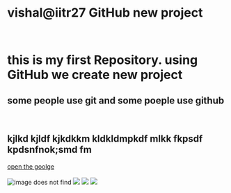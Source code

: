 # vishal@iitr27 GitHub new project
<Br>
<h1>this is my first Repository.
using GitHub we create new project </h1>
<h2>some people use git and some poeple use github
</h2>
<Br>
<h2>kjlkd kjldf kjkdkkm kldkldmpkdf mlkk fkpsdf kpdsnfnok;smd fm</h2>
<a href="https://www.google.com/">open the goolge</a><Br>
<Br>
 <img src="https://picsum.photos/200" alt="image does not find">
<img src="https://source.unsplash.com/random/200x200?sig=1" />
<img src="https://source.unsplash.com/random/200x200?sig=2" />
<img src="https://source.unsplash.com/random/200x200?sig=3" />
